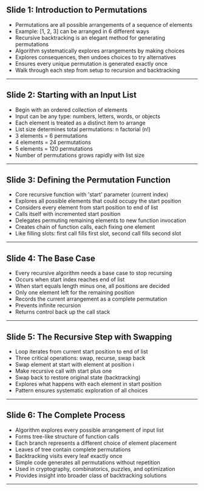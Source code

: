 ## Slide 1: Introduction to Permutations

- Permutations are all possible arrangements of a sequence of elements
- Example: [1, 2, 3] can be arranged in 6 different ways
- Recursive backtracking is an elegant method for generating permutations
- Algorithm systematically explores arrangements by making choices
- Explores consequences, then undoes choices to try alternatives
- Ensures every unique permutation is generated exactly once
- Walk through each step from setup to recursion and backtracking

---

## Slide 2: Starting with an Input List

- Begin with an ordered collection of elements
- Input can be any type: numbers, letters, words, or objects
- Each element is treated as a distinct item to arrange
- List size determines total permutations: n factorial (n!)
- 3 elements = 6 permutations
- 4 elements = 24 permutations
- 5 elements = 120 permutations
- Number of permutations grows rapidly with list size

---

## Slide 3: Defining the Permutation Function

- Core recursive function with 'start' parameter (current index)
- Explores all possible elements that could occupy the start position
- Considers every element from start position to end of list
- Calls itself with incremented start position
- Delegates permuting remaining elements to new function invocation
- Creates chain of function calls, each fixing one element
- Like filling slots: first call fills first slot, second call fills second slot

---

## Slide 4: The Base Case

- Every recursive algorithm needs a base case to stop recursing
- Occurs when start index reaches end of list
- When start equals length minus one, all positions are decided
- Only one element left for the remaining position
- Records the current arrangement as a complete permutation
- Prevents infinite recursion
- Returns control back up the call stack

---

## Slide 5: The Recursive Step with Swapping

- Loop iterates from current start position to end of list
- Three critical operations: swap, recurse, swap back
- Swap element at start with element at position i
- Make recursive call with start plus one
- Swap back to restore original state (backtracking)
- Explores what happens with each element in start position
- Pattern ensures systematic exploration of all choices

---

## Slide 6: The Complete Process

- Algorithm explores every possible arrangement of input list
- Forms tree-like structure of function calls
- Each branch represents a different choice of element placement
- Leaves of tree contain complete permutations
- Backtracking visits every leaf exactly once
- Simple code generates all permutations without repetition
- Used in cryptography, combinatorics, puzzles, and optimization
- Provides insight into broader class of backtracking solutions

---
